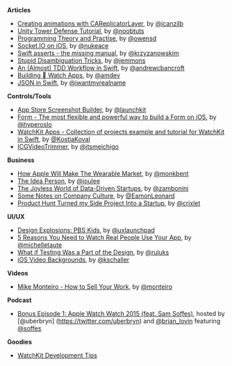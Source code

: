 **Articles**

* [Creating animations with CAReplicatorLayer](http://www.ios-animations-by-emails.com/posts/2015-march#tutorial), by [@icanzilb](https://twitter.com/icanzilb)
* [Unity Tower Defense Tutorial](http://noobtuts.com/unity/tower-defense-game), by [@noobtuts](https://twitter.com/noobtuts)
* [Programming Theory and Practise](http://owensd.io/2015/03/08/programming-theory-and-practice.html), by [@owensd](https://twitter.com/owensd)
* [Socket.IO on iOS](http://socket.io/blog/socket-io-on-ios/), by [@nukeace](https://twitter.com/nukeace)
* [Swift asserts - the missing manual](http://blog.krzyzanowskim.com/2015/03/09/swift-asserts-the-missing-manual/), by [@krzyzanowskim](https://twitter.com/krzyzanowskim)
* [Stupid Disambiguation Tricks](http://www.figure.ink/blog/2015/3/8/stupid-disambiguation-tricks), by [@jemmons](https://twitter.com/jemmons)
* [An (Almost) TDD Workflow in Swift](http://www.andrewcbancroft.com/2015/03/10/an-almost-tdd-workflow-in-swift/), by [@andrewcbancroft](https://twitter.com/andrewcbancroft)
* [Building  Watch Apps](http://amro.co/building-apple-watch-apps), by [@amdev](https://twitter.com/amdev)
* [JSON in Swift](http://blog.scottlogic.com/2015/03/09/json-in-swift.html), by [@iwantmyrealname](https://twitter.com/iwantmyrealname)

**Controls/Tools**

* [App Store Screenshot Builder](https://launchkit.io/screenshots), by [@launchkit](https://twitter.com/launchkit)
* [Form - The most flexible and powerful way to build a Form on iOS](https://github.com/hyperoslo/Form), by [@hyperoslo](https://twitter.com/hyperoslo)
* [WatchKit Apps - Collection of projects example and tutorial for WatchKit in Swift](https://github.com/kostiakoval/WatchKit-Apps), by [@KostiaKoval](https://twitter.com/KostiaKoval)
* [ICGVideoTrimmer](https://github.com/itsmeichigo/ICGVideoTrimmer), by [@itsmeichigo](https://twitter.com/itsmeichigo)

**Business**

* [How Apple Will Make The Wearable Market](http://stratechery.com/2015/apple-make-wearable-market/), by [@monkbent](https://twitter.com/monkbent)
* [The Idea Person](https://medium.com/the-year-of-the-looking-glass/the-idea-person-e08e36f9024d), by [@joulee](https://twitter.com/joulee)
* [The Joyless World of Data-Driven Startups](https://medium.com/@zambonini/the-joyless-world-of-data-driven-startups-b6f475f11f5f), by [@zambonini](https://twitter.com/zambonini)
* [Some Notes on Company Culture](https://medium.com/@EamonLeonard/notes-on-company-culture-8d96a42dc2cc), by [@EamonLeonard](https://twitter.com/EamonLeonard)
* [Product Hunt Turned my Side Project Into a Startup](https://medium.com/@crixlet/product-hunt-turned-my-side-project-into-a-full-time-gig-7264ce58e988), by [@crixlet](https://twitter.com/crixlet)

**UI/UX**

* [Design Explosions: PBS Kids](https://medium.com/design-explosion/design-explosions-issue-2-pbs-kids-6cb99df3dbd8), by [@uxlaunchpad](https://twitter.com/uxlaunchpad)
* [5 Reasons You Need to Watch Real People Use Your App](https://teamgaslight.com/blog/5-reasons-you-need-to-watch-real-people-use-your-app), by [@michelletaute](https://twitter.com/michelletaute)
* [What if Testing Was a Part of the Design](http://blog.froont.com/what-if-testing-was-a-part-of-the-design/), by [@ruluks](https://twitter.com/ruluks)
* [iOS Video Backgrounds](https://medium.com/@kschaller/ios-video-backgrounds-6eead788f190), by [@kschaller](https://twitter.com/kschaller)


**Videos**

* [Mike Monteiro - How to Sell Your Work](https://vimeo.com/121082134), by [@monteiro](https://twitter.com/monteiro)

**Podcast**

* [Bonus Episode 1: Apple Watch Watch 2015 (feat. Sam Soffes)](http://www.designdetails.fm/bonus-episode-1/), hosted by [@uberbryn] (https://twitter.com/uberbryn) and [@brian_lovin](https://twitter.com/brian_lovin) featuring [@soffes](https://twitter.com/soffes)

**Goodies**

* [WatchKit Development Tips](https://developer.apple.com/watchkit/tips/)

